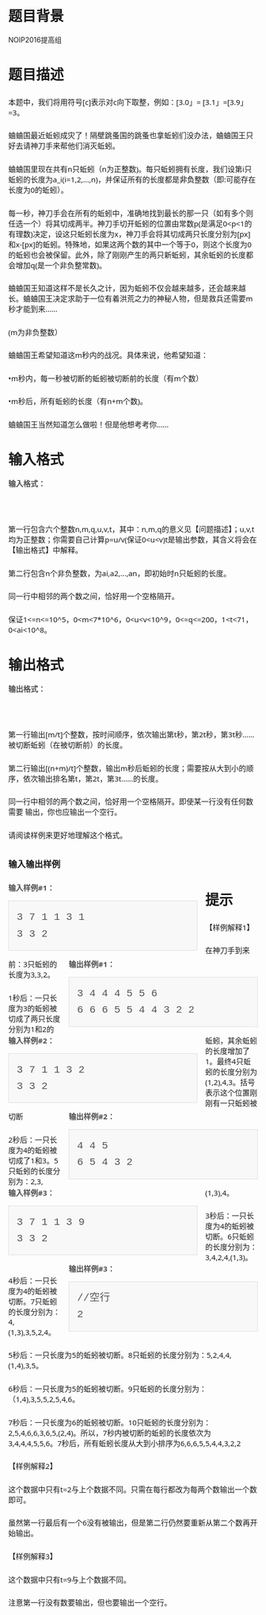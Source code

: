# 

 
 # 题目背景 
<p>NOIP2016提高组</p> 

 
 # 题目描述 
<p style="box-sizing: border-box; margin: 1.6rem 0px; font-family: &quot;Segoe UI&quot;, &quot;Lucida Grande&quot;, Helvetica, Arial, &quot;Microsoft YaHei&quot;, FreeSans, Arimo, &quot;Droid Sans&quot;, &quot;wenquanyi micro hei&quot;, &quot;Hiragino Sans GB&quot;, &quot;Hiragino Sans GB W3&quot;, FontAwesome, sans-serif; font-size: 15px;">本题中，我们将用符号[c]表示对c向下取整，例如：[3.0」=&nbsp;[3.1」=[3.9」=3。</p>

<p style="box-sizing: border-box; margin: 1.6rem 0px; font-family: &quot;Segoe UI&quot;, &quot;Lucida Grande&quot;, Helvetica, Arial, &quot;Microsoft YaHei&quot;, FreeSans, Arimo, &quot;Droid Sans&quot;, &quot;wenquanyi micro hei&quot;, &quot;Hiragino Sans GB&quot;, &quot;Hiragino Sans GB W3&quot;, FontAwesome, sans-serif; font-size: 15px;">蛐蛐国最近蚯蚓成灾了！隔壁跳蚤国的跳蚤也拿蚯蚓们没办法，蛐蛐国王只好去请神刀手来帮他们消灭蚯蚓。</p>

<p style="box-sizing: border-box; margin: 1.6rem 0px; font-family: &quot;Segoe UI&quot;, &quot;Lucida Grande&quot;, Helvetica, Arial, &quot;Microsoft YaHei&quot;, FreeSans, Arimo, &quot;Droid Sans&quot;, &quot;wenquanyi micro hei&quot;, &quot;Hiragino Sans GB&quot;, &quot;Hiragino Sans GB W3&quot;, FontAwesome, sans-serif; font-size: 15px;">蛐蛐国里现在共有n只蚯蚓（n为正整数)。每只蚯蚓拥有长度，我们设第i只蚯蚓的长度为a_i(i=1,2,...,n)，并保证所有的长度都是<span style="box-sizing: border-box; font-weight: 700; color: rgb(81, 81, 81);">非负</span>整数（即:可能存在长度为0的蚯蚓）。</p>

<p style="box-sizing: border-box; margin: 1.6rem 0px; font-family: &quot;Segoe UI&quot;, &quot;Lucida Grande&quot;, Helvetica, Arial, &quot;Microsoft YaHei&quot;, FreeSans, Arimo, &quot;Droid Sans&quot;, &quot;wenquanyi micro hei&quot;, &quot;Hiragino Sans GB&quot;, &quot;Hiragino Sans GB W3&quot;, FontAwesome, sans-serif; font-size: 15px;">每一秒，神刀手会在所有的蚯蚓中，准确地找到最长的那一只（如有多个则任选一个）将其切成两半。神刀手切开蚯蚓的位置由常数p(是满足0&lt;p&lt;1的有理数)决定，设这只蚯蚓长度为x，神刀手会将其切成两只长度分别为[px]和x-[px]的蚯蚓。特殊地，如果这两个数的其中一个等于0，则这个长度为0的蚯蚓也会被保留。此外，除了刚刚产生的两只新蚯蚓，其余蚯蚓的长度都会增加q(是一个非负整常数)。</p>

<p style="box-sizing: border-box; margin: 1.6rem 0px; font-family: &quot;Segoe UI&quot;, &quot;Lucida Grande&quot;, Helvetica, Arial, &quot;Microsoft YaHei&quot;, FreeSans, Arimo, &quot;Droid Sans&quot;, &quot;wenquanyi micro hei&quot;, &quot;Hiragino Sans GB&quot;, &quot;Hiragino Sans GB W3&quot;, FontAwesome, sans-serif; font-size: 15px;">蛐蛐国王知道这样不是长久之计，因为蚯蚓不仅会越来越多，还会越来越长。蛐蛐国王决定求助于一位有着洪荒之力的神秘人物，但是救兵还需要m秒才能到来......</p>

<p style="box-sizing: border-box; margin: 1.6rem 0px; font-family: &quot;Segoe UI&quot;, &quot;Lucida Grande&quot;, Helvetica, Arial, &quot;Microsoft YaHei&quot;, FreeSans, Arimo, &quot;Droid Sans&quot;, &quot;wenquanyi micro hei&quot;, &quot;Hiragino Sans GB&quot;, &quot;Hiragino Sans GB W3&quot;, FontAwesome, sans-serif; font-size: 15px;">(m为非负整数）</p>

<p style="box-sizing: border-box; margin: 1.6rem 0px; font-family: &quot;Segoe UI&quot;, &quot;Lucida Grande&quot;, Helvetica, Arial, &quot;Microsoft YaHei&quot;, FreeSans, Arimo, &quot;Droid Sans&quot;, &quot;wenquanyi micro hei&quot;, &quot;Hiragino Sans GB&quot;, &quot;Hiragino Sans GB W3&quot;, FontAwesome, sans-serif; font-size: 15px;">蛐蛐国王希望知道这m秒内的战况。具体来说，他希望知道：</p>

<p style="box-sizing: border-box; margin: 1.6rem 0px; font-family: &quot;Segoe UI&quot;, &quot;Lucida Grande&quot;, Helvetica, Arial, &quot;Microsoft YaHei&quot;, FreeSans, Arimo, &quot;Droid Sans&quot;, &quot;wenquanyi micro hei&quot;, &quot;Hiragino Sans GB&quot;, &quot;Hiragino Sans GB W3&quot;, FontAwesome, sans-serif; font-size: 15px;">&bull;m秒内，每一秒被切断的蚯蚓被切断前的长度（有m个数）</p>

<p style="box-sizing: border-box; margin: 1.6rem 0px; font-family: &quot;Segoe UI&quot;, &quot;Lucida Grande&quot;, Helvetica, Arial, &quot;Microsoft YaHei&quot;, FreeSans, Arimo, &quot;Droid Sans&quot;, &quot;wenquanyi micro hei&quot;, &quot;Hiragino Sans GB&quot;, &quot;Hiragino Sans GB W3&quot;, FontAwesome, sans-serif; font-size: 15px;">&bull;m秒后，所有蚯蚓的长度（有n+m个数)。</p>

<p style="box-sizing: border-box; margin: 1.6rem 0px; font-family: &quot;Segoe UI&quot;, &quot;Lucida Grande&quot;, Helvetica, Arial, &quot;Microsoft YaHei&quot;, FreeSans, Arimo, &quot;Droid Sans&quot;, &quot;wenquanyi micro hei&quot;, &quot;Hiragino Sans GB&quot;, &quot;Hiragino Sans GB W3&quot;, FontAwesome, sans-serif; font-size: 15px;">蛐蛐国王当然知道怎么做啦！但是他想考考你......</p> 

 
 # 输入格式 
<p><span style="box-sizing: border-box; font-weight: 700; color: rgb(81, 81, 81); font-family: &quot;Segoe UI&quot;, &quot;Lucida Grande&quot;, Helvetica, Arial, &quot;Microsoft YaHei&quot;, FreeSans, Arimo, &quot;Droid Sans&quot;, &quot;wenquanyi micro hei&quot;, &quot;Hiragino Sans GB&quot;, &quot;Hiragino Sans GB W3&quot;, FontAwesome, sans-serif; font-size: 15px;">输入格式：</span></p>

<p style="box-sizing: border-box; margin: 1.6rem 0px; font-family: &quot;Segoe UI&quot;, &quot;Lucida Grande&quot;, Helvetica, Arial, &quot;Microsoft YaHei&quot;, FreeSans, Arimo, &quot;Droid Sans&quot;, &quot;wenquanyi micro hei&quot;, &quot;Hiragino Sans GB&quot;, &quot;Hiragino Sans GB W3&quot;, FontAwesome, sans-serif; font-size: 15px;">&nbsp;</p>

<p style="box-sizing: border-box; margin: 1.6rem 0px; font-family: &quot;Segoe UI&quot;, &quot;Lucida Grande&quot;, Helvetica, Arial, &quot;Microsoft YaHei&quot;, FreeSans, Arimo, &quot;Droid Sans&quot;, &quot;wenquanyi micro hei&quot;, &quot;Hiragino Sans GB&quot;, &quot;Hiragino Sans GB W3&quot;, FontAwesome, sans-serif; font-size: 15px;">第一行包含六个整数n,m,q,u,v,t，其中：n,m,q的意义见【问题描述】；u,v,t均为正整数；你需要自己计算p=u/v(保证0&lt;u&lt;v)t是输出参数，其含义将会在【输出格式】中解释。</p>

<p style="box-sizing: border-box; margin: 1.6rem 0px; font-family: &quot;Segoe UI&quot;, &quot;Lucida Grande&quot;, Helvetica, Arial, &quot;Microsoft YaHei&quot;, FreeSans, Arimo, &quot;Droid Sans&quot;, &quot;wenquanyi micro hei&quot;, &quot;Hiragino Sans GB&quot;, &quot;Hiragino Sans GB W3&quot;, FontAwesome, sans-serif; font-size: 15px;">第二行包含n个非负整数，为ai,a2,...,an，即初始时n只蚯蚓的长度。</p>

<p style="box-sizing: border-box; margin: 1.6rem 0px; font-family: &quot;Segoe UI&quot;, &quot;Lucida Grande&quot;, Helvetica, Arial, &quot;Microsoft YaHei&quot;, FreeSans, Arimo, &quot;Droid Sans&quot;, &quot;wenquanyi micro hei&quot;, &quot;Hiragino Sans GB&quot;, &quot;Hiragino Sans GB W3&quot;, FontAwesome, sans-serif; font-size: 15px;">同一行中相邻的两个数之间，恰好用一个空格隔开。</p>

<p style="box-sizing: border-box; margin: 1.6rem 0px; font-family: &quot;Segoe UI&quot;, &quot;Lucida Grande&quot;, Helvetica, Arial, &quot;Microsoft YaHei&quot;, FreeSans, Arimo, &quot;Droid Sans&quot;, &quot;wenquanyi micro hei&quot;, &quot;Hiragino Sans GB&quot;, &quot;Hiragino Sans GB W3&quot;, FontAwesome, sans-serif; font-size: 15px;">保证1&lt;=n&lt;=10^5，0&lt;m&lt;7*10^6，0&lt;u&lt;v&lt;10^9，0&lt;=q&lt;=200，1&lt;t&lt;71，0&lt;ai&lt;10^8。</p> 

 
 # 输出格式 
<p><span style="box-sizing: border-box; font-weight: 700; color: rgb(81, 81, 81); font-family: &quot;Segoe UI&quot;, &quot;Lucida Grande&quot;, Helvetica, Arial, &quot;Microsoft YaHei&quot;, FreeSans, Arimo, &quot;Droid Sans&quot;, &quot;wenquanyi micro hei&quot;, &quot;Hiragino Sans GB&quot;, &quot;Hiragino Sans GB W3&quot;, FontAwesome, sans-serif; font-size: 15px;">输出格式：</span></p>

<p style="box-sizing: border-box; margin: 1.6rem 0px; font-family: &quot;Segoe UI&quot;, &quot;Lucida Grande&quot;, Helvetica, Arial, &quot;Microsoft YaHei&quot;, FreeSans, Arimo, &quot;Droid Sans&quot;, &quot;wenquanyi micro hei&quot;, &quot;Hiragino Sans GB&quot;, &quot;Hiragino Sans GB W3&quot;, FontAwesome, sans-serif; font-size: 15px;">&nbsp;</p>

<p style="box-sizing: border-box; margin: 1.6rem 0px; font-family: &quot;Segoe UI&quot;, &quot;Lucida Grande&quot;, Helvetica, Arial, &quot;Microsoft YaHei&quot;, FreeSans, Arimo, &quot;Droid Sans&quot;, &quot;wenquanyi micro hei&quot;, &quot;Hiragino Sans GB&quot;, &quot;Hiragino Sans GB W3&quot;, FontAwesome, sans-serif; font-size: 15px;">第一行输出[m/t]个整数，按时间顺序，依次输出第t秒，第2t秒，第3t秒&hellip;&hellip;被切断蚯蚓（在被切断前）的长度。</p>

<p style="box-sizing: border-box; margin: 1.6rem 0px; font-family: &quot;Segoe UI&quot;, &quot;Lucida Grande&quot;, Helvetica, Arial, &quot;Microsoft YaHei&quot;, FreeSans, Arimo, &quot;Droid Sans&quot;, &quot;wenquanyi micro hei&quot;, &quot;Hiragino Sans GB&quot;, &quot;Hiragino Sans GB W3&quot;, FontAwesome, sans-serif; font-size: 15px;">第二行输出[(n+m)/t]个整数，输出m秒后蚯蚓的长度；需要按从大到小的顺序，依次输出排名第t，第2t，第3t&hellip;&hellip;的长度。</p>

<p style="box-sizing: border-box; margin: 1.6rem 0px; font-family: &quot;Segoe UI&quot;, &quot;Lucida Grande&quot;, Helvetica, Arial, &quot;Microsoft YaHei&quot;, FreeSans, Arimo, &quot;Droid Sans&quot;, &quot;wenquanyi micro hei&quot;, &quot;Hiragino Sans GB&quot;, &quot;Hiragino Sans GB W3&quot;, FontAwesome, sans-serif; font-size: 15px;">同一行中相邻的两个数之间，恰好用一个空格隔开。即使某一行没有任何数需要&nbsp;输出，你也应输出一个空行。</p>

<p style="box-sizing: border-box; margin: 1.6rem 0px; font-family: &quot;Segoe UI&quot;, &quot;Lucida Grande&quot;, Helvetica, Arial, &quot;Microsoft YaHei&quot;, FreeSans, Arimo, &quot;Droid Sans&quot;, &quot;wenquanyi micro hei&quot;, &quot;Hiragino Sans GB&quot;, &quot;Hiragino Sans GB W3&quot;, FontAwesome, sans-serif; font-size: 15px;">请阅读样例来更好地理解这个格式。</p>

<h2 style="box-sizing: border-box; margin: 2em 0px 1.6rem; font-weight: 600; font-size: 1.25em; font-family: &quot;Segoe UI&quot;, &quot;Lucida Grande&quot;, Helvetica, Arial, &quot;Microsoft YaHei&quot;, FreeSans, Arimo, &quot;Droid Sans&quot;, &quot;wenquanyi micro hei&quot;, &quot;Hiragino Sans GB&quot;, &quot;Hiragino Sans GB W3&quot;, FontAwesome, sans-serif;">输入输出样例</h2>

<div class="am-g" style="box-sizing: border-box; margin: 0px -1rem; width: auto; font-family: &quot;Segoe UI&quot;, &quot;Lucida Grande&quot;, Helvetica, Arial, &quot;Microsoft YaHei&quot;, FreeSans, Arimo, &quot;Droid Sans&quot;, &quot;wenquanyi micro hei&quot;, &quot;Hiragino Sans GB&quot;, &quot;Hiragino Sans GB W3&quot;, FontAwesome, sans-serif; font-size: 15px;">
<div class="am-u-md-6" style="box-sizing: border-box; width: 414.01px; padding-left: 1rem; padding-right: 1rem; float: left; position: relative;"><span style="box-sizing: border-box; font-weight: 700; color: rgb(81, 81, 81);">输入样例#1：</span>

<pre style="box-sizing: border-box; line-height: 1.6; margin-top: 1rem; margin-bottom: 1rem; font-size: 1.3rem; font-family: Monaco, Menlo, Consolas, &quot;Courier New&quot;, FontAwesome, monospace; background-color: rgb(248, 248, 248); padding: 1rem; word-break: break-all; color: rgb(85, 85, 85); border: 1px solid rgb(222, 222, 222); border-radius: 0px;">
3&nbsp;7&nbsp;1&nbsp;1&nbsp;3&nbsp;1
3&nbsp;3&nbsp;2</pre>
</div>

<div class="am-u-md-6" style="box-sizing: border-box; width: 414.01px; padding-left: 1rem; padding-right: 1rem; float: right; position: relative;"><span style="box-sizing: border-box; font-weight: 700; color: rgb(81, 81, 81);">输出样例#1：</span>

<pre style="box-sizing: border-box; line-height: 1.6; margin-top: 1rem; margin-bottom: 1rem; font-size: 1.3rem; font-family: Monaco, Menlo, Consolas, &quot;Courier New&quot;, FontAwesome, monospace; background-color: rgb(248, 248, 248); padding: 1rem; word-break: break-all; color: rgb(85, 85, 85); border: 1px solid rgb(222, 222, 222); border-radius: 0px;">
3&nbsp;4&nbsp;4&nbsp;4&nbsp;5&nbsp;5&nbsp;6
6&nbsp;6&nbsp;6&nbsp;5&nbsp;5&nbsp;4&nbsp;4&nbsp;3&nbsp;2&nbsp;2</pre>
</div>
</div>

<div class="am-g" style="box-sizing: border-box; margin: 0px -1rem; width: auto; font-family: &quot;Segoe UI&quot;, &quot;Lucida Grande&quot;, Helvetica, Arial, &quot;Microsoft YaHei&quot;, FreeSans, Arimo, &quot;Droid Sans&quot;, &quot;wenquanyi micro hei&quot;, &quot;Hiragino Sans GB&quot;, &quot;Hiragino Sans GB W3&quot;, FontAwesome, sans-serif; font-size: 15px;">
<div class="am-u-md-6" style="box-sizing: border-box; width: 414.01px; padding-left: 1rem; padding-right: 1rem; float: left; position: relative;"><span style="box-sizing: border-box; font-weight: 700; color: rgb(81, 81, 81);">输入样例#2：</span>

<pre style="box-sizing: border-box; line-height: 1.6; margin-top: 1rem; margin-bottom: 1rem; font-size: 1.3rem; font-family: Monaco, Menlo, Consolas, &quot;Courier New&quot;, FontAwesome, monospace; background-color: rgb(248, 248, 248); padding: 1rem; word-break: break-all; color: rgb(85, 85, 85); border: 1px solid rgb(222, 222, 222); border-radius: 0px;">
3&nbsp;7&nbsp;1&nbsp;1&nbsp;3&nbsp;2
3&nbsp;3&nbsp;2</pre>
</div>

<div class="am-u-md-6" style="box-sizing: border-box; width: 414.01px; padding-left: 1rem; padding-right: 1rem; float: right; position: relative;"><span style="box-sizing: border-box; font-weight: 700; color: rgb(81, 81, 81);">输出样例#2：</span>

<pre style="box-sizing: border-box; line-height: 1.6; margin-top: 1rem; margin-bottom: 1rem; font-size: 1.3rem; font-family: Monaco, Menlo, Consolas, &quot;Courier New&quot;, FontAwesome, monospace; background-color: rgb(248, 248, 248); padding: 1rem; word-break: break-all; color: rgb(85, 85, 85); border: 1px solid rgb(222, 222, 222); border-radius: 0px;">
4&nbsp;4&nbsp;5
6&nbsp;5&nbsp;4&nbsp;3&nbsp;2</pre>
</div>
</div>

<div class="am-g" style="box-sizing: border-box; margin: 0px -1rem; width: auto; font-family: &quot;Segoe UI&quot;, &quot;Lucida Grande&quot;, Helvetica, Arial, &quot;Microsoft YaHei&quot;, FreeSans, Arimo, &quot;Droid Sans&quot;, &quot;wenquanyi micro hei&quot;, &quot;Hiragino Sans GB&quot;, &quot;Hiragino Sans GB W3&quot;, FontAwesome, sans-serif; font-size: 15px;">
<div class="am-u-md-6" style="box-sizing: border-box; width: 414.01px; padding-left: 1rem; padding-right: 1rem; float: left; position: relative;"><span style="box-sizing: border-box; font-weight: 700; color: rgb(81, 81, 81);">输入样例#3：</span>

<pre style="box-sizing: border-box; line-height: 1.6; margin-top: 1rem; margin-bottom: 1rem; font-size: 1.3rem; font-family: Monaco, Menlo, Consolas, &quot;Courier New&quot;, FontAwesome, monospace; background-color: rgb(248, 248, 248); padding: 1rem; word-break: break-all; color: rgb(85, 85, 85); border: 1px solid rgb(222, 222, 222); border-radius: 0px;">
3&nbsp;7&nbsp;1&nbsp;1&nbsp;3&nbsp;9
3&nbsp;3&nbsp;2</pre>
</div>

<div class="am-u-md-6" style="box-sizing: border-box; width: 414.01px; padding-left: 1rem; padding-right: 1rem; float: right; position: relative;"><span style="box-sizing: border-box; font-weight: 700; color: rgb(81, 81, 81);">输出样例#3：</span>

<pre style="box-sizing: border-box; line-height: 1.6; margin-top: 1rem; margin-bottom: 1rem; font-size: 1.3rem; font-family: Monaco, Menlo, Consolas, &quot;Courier New&quot;, FontAwesome, monospace; background-color: rgb(248, 248, 248); padding: 1rem; word-break: break-all; color: rgb(85, 85, 85); border: 1px solid rgb(222, 222, 222); border-radius: 0px;">
//空行
2</pre>
</div>
</div> 

 
 # 提示 
<p style="box-sizing: border-box; margin: 1.6rem 0px; font-family: &quot;Segoe UI&quot;, &quot;Lucida Grande&quot;, Helvetica, Arial, &quot;Microsoft YaHei&quot;, FreeSans, Arimo, &quot;Droid Sans&quot;, &quot;wenquanyi micro hei&quot;, &quot;Hiragino Sans GB&quot;, &quot;Hiragino Sans GB W3&quot;, FontAwesome, sans-serif; font-size: 15px;">【样例解释1】</p>

<p style="box-sizing: border-box; margin: 1.6rem 0px; font-family: &quot;Segoe UI&quot;, &quot;Lucida Grande&quot;, Helvetica, Arial, &quot;Microsoft YaHei&quot;, FreeSans, Arimo, &quot;Droid Sans&quot;, &quot;wenquanyi micro hei&quot;, &quot;Hiragino Sans GB&quot;, &quot;Hiragino Sans GB W3&quot;, FontAwesome, sans-serif; font-size: 15px;">在神刀手到来前：3只蚯蚓的长度为3,3,2。</p>

<p style="box-sizing: border-box; margin: 1.6rem 0px; font-family: &quot;Segoe UI&quot;, &quot;Lucida Grande&quot;, Helvetica, Arial, &quot;Microsoft YaHei&quot;, FreeSans, Arimo, &quot;Droid Sans&quot;, &quot;wenquanyi micro hei&quot;, &quot;Hiragino Sans GB&quot;, &quot;Hiragino Sans GB W3&quot;, FontAwesome, sans-serif; font-size: 15px;">1秒后：一只长度为3的蚯蚓被切成了两只长度分别为1和2的蚯蚓，其余蚯蚓的长度增加了1。最终4只蚯蚓的长度分别为(1,2),4,3。括号表示这个位置刚刚有一只蚯蚓被切断</p>

<p style="box-sizing: border-box; margin: 1.6rem 0px; font-family: &quot;Segoe UI&quot;, &quot;Lucida Grande&quot;, Helvetica, Arial, &quot;Microsoft YaHei&quot;, FreeSans, Arimo, &quot;Droid Sans&quot;, &quot;wenquanyi micro hei&quot;, &quot;Hiragino Sans GB&quot;, &quot;Hiragino Sans GB W3&quot;, FontAwesome, sans-serif; font-size: 15px;">2秒后：一只长度为4的蚯蚓被切成了1和3。5只蚯蚓的长度分别为：2,3,(1,3),4。</p>

<p style="box-sizing: border-box; margin: 1.6rem 0px; font-family: &quot;Segoe UI&quot;, &quot;Lucida Grande&quot;, Helvetica, Arial, &quot;Microsoft YaHei&quot;, FreeSans, Arimo, &quot;Droid Sans&quot;, &quot;wenquanyi micro hei&quot;, &quot;Hiragino Sans GB&quot;, &quot;Hiragino Sans GB W3&quot;, FontAwesome, sans-serif; font-size: 15px;">3秒后：一只长度为4的蚯蚓被切断。6只蚯蚓的长度分别为：3,4,2,4,(1,3)。</p>

<p style="box-sizing: border-box; margin: 1.6rem 0px; font-family: &quot;Segoe UI&quot;, &quot;Lucida Grande&quot;, Helvetica, Arial, &quot;Microsoft YaHei&quot;, FreeSans, Arimo, &quot;Droid Sans&quot;, &quot;wenquanyi micro hei&quot;, &quot;Hiragino Sans GB&quot;, &quot;Hiragino Sans GB W3&quot;, FontAwesome, sans-serif; font-size: 15px;">4秒后：一只长度为4的蚯蚓被切断。7只蚯蚓的长度分别为：4,(1,3),3,5,2,4。</p>

<p style="box-sizing: border-box; margin: 1.6rem 0px; font-family: &quot;Segoe UI&quot;, &quot;Lucida Grande&quot;, Helvetica, Arial, &quot;Microsoft YaHei&quot;, FreeSans, Arimo, &quot;Droid Sans&quot;, &quot;wenquanyi micro hei&quot;, &quot;Hiragino Sans GB&quot;, &quot;Hiragino Sans GB W3&quot;, FontAwesome, sans-serif; font-size: 15px;">5秒后：一只长度为5的蚯蚓被切断。8只蚯蚓的长度分别为：5,2,4,4,(1,4),3,5。</p>

<p style="box-sizing: border-box; margin: 1.6rem 0px; font-family: &quot;Segoe UI&quot;, &quot;Lucida Grande&quot;, Helvetica, Arial, &quot;Microsoft YaHei&quot;, FreeSans, Arimo, &quot;Droid Sans&quot;, &quot;wenquanyi micro hei&quot;, &quot;Hiragino Sans GB&quot;, &quot;Hiragino Sans GB W3&quot;, FontAwesome, sans-serif; font-size: 15px;">6秒后：一只长度为5的蚯蚓被切断。9只蚯蚓的长度分别为：（1,4),3,5,5,2,5,4,6。</p>

<p style="box-sizing: border-box; margin: 1.6rem 0px; font-family: &quot;Segoe UI&quot;, &quot;Lucida Grande&quot;, Helvetica, Arial, &quot;Microsoft YaHei&quot;, FreeSans, Arimo, &quot;Droid Sans&quot;, &quot;wenquanyi micro hei&quot;, &quot;Hiragino Sans GB&quot;, &quot;Hiragino Sans GB W3&quot;, FontAwesome, sans-serif; font-size: 15px;">7秒后：一只长度为6的蚯蚓被切断。10只蚯蚓的长度分别为：2,5,4,6,6,3,6,5,(2,4)。所以，7秒内被切断的蚯蚓的长度依次为3,4,4,4,5,5,6。7秒后，所有蚯蚓长度从大到小排序为6,6,6,5,5,4,4,3,2,2</p>

<p style="box-sizing: border-box; margin: 1.6rem 0px; font-family: &quot;Segoe UI&quot;, &quot;Lucida Grande&quot;, Helvetica, Arial, &quot;Microsoft YaHei&quot;, FreeSans, Arimo, &quot;Droid Sans&quot;, &quot;wenquanyi micro hei&quot;, &quot;Hiragino Sans GB&quot;, &quot;Hiragino Sans GB W3&quot;, FontAwesome, sans-serif; font-size: 15px;">【样例解释2】</p>

<p style="box-sizing: border-box; margin: 1.6rem 0px; font-family: &quot;Segoe UI&quot;, &quot;Lucida Grande&quot;, Helvetica, Arial, &quot;Microsoft YaHei&quot;, FreeSans, Arimo, &quot;Droid Sans&quot;, &quot;wenquanyi micro hei&quot;, &quot;Hiragino Sans GB&quot;, &quot;Hiragino Sans GB W3&quot;, FontAwesome, sans-serif; font-size: 15px;">这个数据中只有t=2与上个数据不同。只需在每行都改为每两个数输出一个数即可。</p>

<p style="box-sizing: border-box; margin: 1.6rem 0px; font-family: &quot;Segoe UI&quot;, &quot;Lucida Grande&quot;, Helvetica, Arial, &quot;Microsoft YaHei&quot;, FreeSans, Arimo, &quot;Droid Sans&quot;, &quot;wenquanyi micro hei&quot;, &quot;Hiragino Sans GB&quot;, &quot;Hiragino Sans GB W3&quot;, FontAwesome, sans-serif; font-size: 15px;">虽然第一行最后有一个6没有被输出，但是第二行仍然要重新从第二个数再开始输出。</p>

<p style="box-sizing: border-box; margin: 1.6rem 0px; font-family: &quot;Segoe UI&quot;, &quot;Lucida Grande&quot;, Helvetica, Arial, &quot;Microsoft YaHei&quot;, FreeSans, Arimo, &quot;Droid Sans&quot;, &quot;wenquanyi micro hei&quot;, &quot;Hiragino Sans GB&quot;, &quot;Hiragino Sans GB W3&quot;, FontAwesome, sans-serif; font-size: 15px;">【样例解释3】</p>

<p style="box-sizing: border-box; margin: 1.6rem 0px; font-family: &quot;Segoe UI&quot;, &quot;Lucida Grande&quot;, Helvetica, Arial, &quot;Microsoft YaHei&quot;, FreeSans, Arimo, &quot;Droid Sans&quot;, &quot;wenquanyi micro hei&quot;, &quot;Hiragino Sans GB&quot;, &quot;Hiragino Sans GB W3&quot;, FontAwesome, sans-serif; font-size: 15px;">这个数据中只有t=9与上个数据不同。</p>

<p style="box-sizing: border-box; margin: 1.6rem 0px; font-family: &quot;Segoe UI&quot;, &quot;Lucida Grande&quot;, Helvetica, Arial, &quot;Microsoft YaHei&quot;, FreeSans, Arimo, &quot;Droid Sans&quot;, &quot;wenquanyi micro hei&quot;, &quot;Hiragino Sans GB&quot;, &quot;Hiragino Sans GB W3&quot;, FontAwesome, sans-serif; font-size: 15px;">注意第一行没有数要输出，但也要输出一个空行。</p> 
